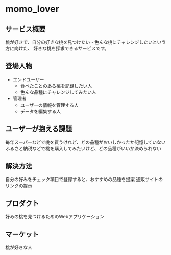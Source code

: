 # momo_lover
## サービス概要
桃が好きで、自分の好きな桃を見つけたい・色んな桃にチャレンジしたいという方に向けた、
好きな桃を探求できるサービスです。

## 登場人物
- エンドユーザー
  - 食べたことのある桃を記録したい人
  - 色んな品種にチャレンジしてみたい人
- 管理者
  - ユーザーの情報を管理する人
  - データを編集する人

## ユーザーが抱える課題
毎年スーパーなどで桃を買うけれど、どの品種がおいしかったか記憶していない  
ふるさと納税などで桃を購入してみたいけど、どの品種がいいか決められない

## 解決方法
自分の好みをチェック項目で登録すると、おすすめの品種を提案
通販サイトのリンクの提示

## プロダクト
好みの桃を見つけるためのWebアプリケーション

## マーケット
桃が好きな人